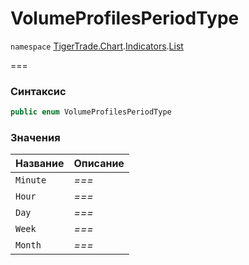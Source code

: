 # VolumeProfilesPeriodType

`namespace` [TigerTrade.Chart](../../../../).[Indicators](../).[List](./)

\===

### Синтаксис

```csharp
public enum VolumeProfilesPeriodType
```

### Значения

| Название | Описание |
| -------- | -------- |
| `Minute` | _===_    |
| `Hour`   | _===_    |
| `Day`    | _===_    |
| `Week`   | _===_    |
| `Month`  | _===_    |
